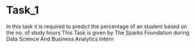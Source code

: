 # Task_1
In this task it is required to predict the percentage of an student based on the no. of study hours
This Task is given by The Sparks Foundation during Data Science And Business Analytics Intern
